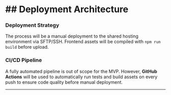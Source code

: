 # \#\# Deployment Architecture

### **Deployment Strategy**

The process will be a manual deployment to the shared hosting environment via SFTP/SSH. Frontend assets will be compiled with `npm run build` before upload.

### **CI/CD Pipeline**

A fully automated pipeline is out of scope for the MVP. However, **GitHub Actions** will be used to automatically run tests and build assets on every push to ensure code quality before manual deployment.

-----
